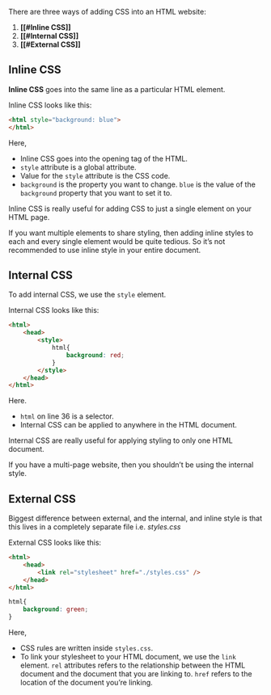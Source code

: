 There are three ways of adding CSS into an HTML website:
1. **[[#Inline CSS]]**
2. **[[#Internal CSS]]**
3. **[[#External CSS]]**

## Inline CSS

**Inline CSS** goes into the same line as a particular HTML element.

Inline CSS looks like this:

```html
<html style="background: blue">
</html>
```

Here,
- Inline CSS goes into the opening tag of the HTML.
- `style` attribute is a global attribute.
- Value for the `style` attribute is the CSS code.
- `background` is the property you want to change. `blue` is the value of the `background` property that you want to set it to.

Inline CSS is really useful for adding CSS to  just a single element on your HTML page.

If you want multiple elements to share styling, then adding inline styles to each and every single element would be quite tedious. So it’s not recommended to use inline style in your entire document. 

## Internal CSS

To add internal CSS, we use the `style` element.

Internal CSS looks like this:
```html
<html>
	<head>
		<style>
			html{
				background: red;
			}
		</style>
	</head>
</html>
```

Here.
- `html` on line 36 is a selector.
- Internal CSS can be applied to anywhere in the HTML document.

Internal CSS are really useful for applying styling to only one HTML document.

If you have a multi-page website, then you shouldn’t be using the internal style.

## External CSS

Biggest difference between external, and the internal, and inline style is that this lives in a completely separate file i.e. *styles.css*

External CSS looks like this:
```html
<html>
	<head>
		<link rel="stylesheet" href="./styles.css" />
	</head>
</html>
```

```css
html{
	background: green;
}
```

Here, 
- CSS rules are written inside `styles.css`.
- To link your stylesheet to your HTML document, we use the `link` element. `rel` attributes refers to the relationship between the HTML document and the document that you are linking to. `href` refers to the location of the document you’re linking.